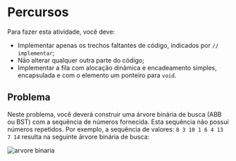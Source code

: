 # Percursos

Para fazer esta atividade, você deve:
- Implementar apenas os trechos faltantes de código, indicados por `// implementar`;
- Não alterar qualquer outra parte do código;
- Implementar a fila com alocação dinâmica e encadeamento simples, encapsulada e com o elemento um ponteiro para `void`.

## Problema
Neste problema, você deverá construir uma árvore binária de busca (ABB ou BST) com a sequência de números fornecida. Esta sequência não possui números repetidos. Por exemplo, a sequência de valores: `8 3 10 1 6 4 13 7 14` resulta na seguinte árvore binária de busca:

<img src="atividade3/Sem%20t%C3%ADtulo.png" alt="arvore binaria">

